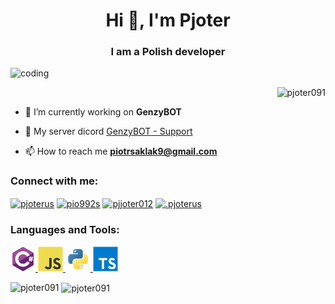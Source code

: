 <h1 align="center">Hi 👋, I'm Pjoter</h1>
<h3 align="center">I am a Polish developer</h3>

<img aligin="right" alt="coding" width="400" src="https://cdn.dribbble.com/users/1292677/screenshots/6139167/avento.gif">

<p align="right"> <img src="https://komarev.com/ghpvc/?username=pjoter091&label=Profile%20views&color=0e75b6&style=flat" alt="pjoter091" /> </p>

- 🔭 I’m currently working on **GenzyBOT**

- 🤖 My server dicord [GenzyBOT - Support](https://discord.gg/QNPmM4R8)

- 📫 How to reach me **piotrsaklak9@gmail.com**

<h3 align="left">Connect with me:</h3>
<p align="left">
<a href="https://dev.to/pjoterus" target="blank"><img align="center" src="https://raw.githubusercontent.com/rahuldkjain/github-profile-readme-generator/master/src/images/icons/Social/devto.svg" alt="pjoterus" height="30" width="40" /></a>
<a href="https://twitter.com/pio992s" target="blank"><img align="center" src="https://raw.githubusercontent.com/rahuldkjain/github-profile-readme-generator/master/src/images/icons/Social/twitter.svg" alt="pio992s" height="30" width="40" /></a>
<a href="https://www.topcoder.com/members/pjjoter012" target="blank"><img align="center" src="https://raw.githubusercontent.com/rahuldkjain/github-profile-readme-generator/master/src/images/icons/Social/topcoder.svg" alt="pjjoter012" height="30" width="40" /></a>
<a href="https://discord.gg/.pjoterus" target="blank"><img align="center" src="https://raw.githubusercontent.com/rahuldkjain/github-profile-readme-generator/master/src/images/icons/Social/discord.svg" alt=".pjoterus" height="30" width="40" /></a>
</p>

<h3 align="left">Languages and Tools:</h3>
<p align="left"> <a href="https://www.w3schools.com/cs/" target="_blank" rel="noreferrer"> <img src="https://raw.githubusercontent.com/devicons/devicon/master/icons/csharp/csharp-original.svg" alt="csharp" width="40" height="40"/> </a> <a href="https://developer.mozilla.org/en-US/docs/Web/JavaScript" target="_blank" rel="noreferrer"> <img src="https://raw.githubusercontent.com/devicons/devicon/master/icons/javascript/javascript-original.svg" alt="javascript" width="40" height="40"/> </a> <a href="https://www.python.org" target="_blank" rel="noreferrer"> <img src="https://raw.githubusercontent.com/devicons/devicon/master/icons/python/python-original.svg" alt="python" width="40" height="40"/> </a> <a href="https://www.typescriptlang.org/" target="_blank" rel="noreferrer"> <img src="https://raw.githubusercontent.com/devicons/devicon/master/icons/typescript/typescript-original.svg" alt="typescript" width="40" height="40"/> </a> </p>

<p><img align="left" src="https://github-readme-stats.vercel.app/api/top-langs?username=pjoter091&show_icons=true&locale=en&layout=compact" alt="pjoter091" /></p>

<p>&nbsp;<img align="center" src="https://github-readme-stats.vercel.app/api?username=pjoter091&show_icons=true&locale=en" alt="pjoter091" /></p>
